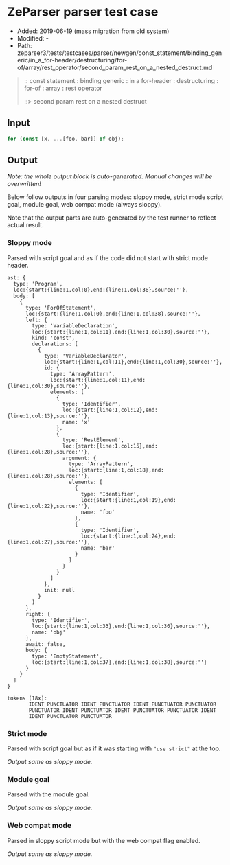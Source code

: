 # ZeParser parser test case

- Added: 2019-06-19 (mass migration from old system)
- Modified: -
- Path: zeparser3/tests/testcases/parser/newgen/const_statement/binding_generic/in_a_for-header/destructuring/for-of/array/rest_operator/second_param_rest_on_a_nested_destruct.md

> :: const statement : binding generic : in a for-header : destructuring : for-of : array : rest operator
>
> ::> second param rest on a nested destruct

## Input

`````js
for (const [x, ...[foo, bar]] of obj);
`````

## Output

_Note: the whole output block is auto-generated. Manual changes will be overwritten!_

Below follow outputs in four parsing modes: sloppy mode, strict mode script goal, module goal, web compat mode (always sloppy).

Note that the output parts are auto-generated by the test runner to reflect actual result.

### Sloppy mode

Parsed with script goal and as if the code did not start with strict mode header.

`````
ast: {
  type: 'Program',
  loc:{start:{line:1,col:0},end:{line:1,col:38},source:''},
  body: [
    {
      type: 'ForOfStatement',
      loc:{start:{line:1,col:0},end:{line:1,col:38},source:''},
      left: {
        type: 'VariableDeclaration',
        loc:{start:{line:1,col:11},end:{line:1,col:30},source:''},
        kind: 'const',
        declarations: [
          {
            type: 'VariableDeclarator',
            loc:{start:{line:1,col:11},end:{line:1,col:30},source:''},
            id: {
              type: 'ArrayPattern',
              loc:{start:{line:1,col:11},end:{line:1,col:30},source:''},
              elements: [
                {
                  type: 'Identifier',
                  loc:{start:{line:1,col:12},end:{line:1,col:13},source:''},
                  name: 'x'
                },
                {
                  type: 'RestElement',
                  loc:{start:{line:1,col:15},end:{line:1,col:28},source:''},
                  argument: {
                    type: 'ArrayPattern',
                    loc:{start:{line:1,col:18},end:{line:1,col:28},source:''},
                    elements: [
                      {
                        type: 'Identifier',
                        loc:{start:{line:1,col:19},end:{line:1,col:22},source:''},
                        name: 'foo'
                      },
                      {
                        type: 'Identifier',
                        loc:{start:{line:1,col:24},end:{line:1,col:27},source:''},
                        name: 'bar'
                      }
                    ]
                  }
                }
              ]
            },
            init: null
          }
        ]
      },
      right: {
        type: 'Identifier',
        loc:{start:{line:1,col:33},end:{line:1,col:36},source:''},
        name: 'obj'
      },
      await: false,
      body: {
        type: 'EmptyStatement',
        loc:{start:{line:1,col:37},end:{line:1,col:38},source:''}
      }
    }
  ]
}

tokens (18x):
       IDENT PUNCTUATOR IDENT PUNCTUATOR IDENT PUNCTUATOR PUNCTUATOR
       PUNCTUATOR IDENT PUNCTUATOR IDENT PUNCTUATOR PUNCTUATOR IDENT
       IDENT PUNCTUATOR PUNCTUATOR
`````

### Strict mode

Parsed with script goal but as if it was starting with `"use strict"` at the top.

_Output same as sloppy mode._

### Module goal

Parsed with the module goal.

_Output same as sloppy mode._

### Web compat mode

Parsed in sloppy script mode but with the web compat flag enabled.

_Output same as sloppy mode._
